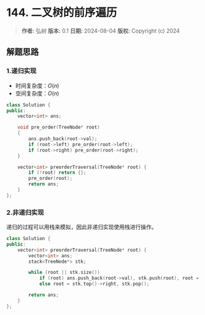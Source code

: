 # 144. 二叉树的前序遍历

> **作者:** 弘树
> **版本:** 0.1
> **日期:** 2024-08-04
> **版权:** Copyright (c) 2024

## 解题思路
### 1.递归实现

- 时间复杂度：$O(n)$
- 空间复杂度：$O(n)$

```C++
class Solution {
public:
    vector<int> ans;

    void pre_order(TreeNode* root)
    {
        ans.push_back(root->val);
        if (root->left) pre_order(root->left);
        if (root->right) pre_order(root->right);
    }

    vector<int> preorderTraversal(TreeNode* root) {
        if (!root) return {};
        pre_order(root);
        return ans;
    }
};
```

### 2.非递归实现

递归的过程可以用栈来模拟，因此非递归实现使用栈进行操作。

```C++
class Solution {
public:
    vector<int> preorderTraversal(TreeNode* root) {
        vector<int> ans;
        stack<TreeNode*> stk;

        while (root || stk.size())
            if (root) ans.push_back(root->val), stk.push(root), root = root->left;
            else root = stk.top()->right, stk.pop();

        return ans;
    }
};
```